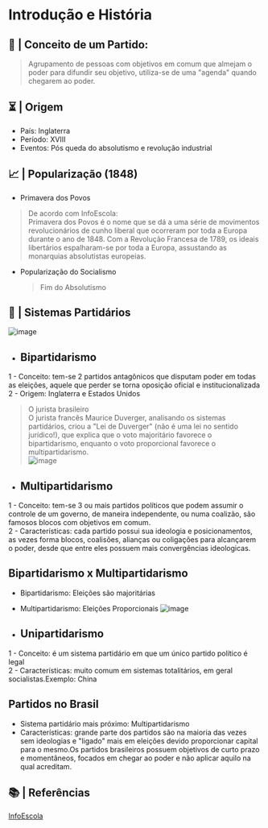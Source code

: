 # Introdução e História

## 📃 | Conceito de um Partido: 
>Agrupamento de pessoas com objetivos em comum que almejam o poder para difundir seu objetivo, utiliza-se de uma "agenda" quando chegarem ao poder. 
    
 ## ⏳ | Origem
 
 - País: Inglaterra
 - Período: XVIII
 - Eventos: Pós queda do absolutismo e revolução industrial

## 📈 | Popularização (1848)

- Primavera dos Povos <br>

>De acordo com InfoEscola: <br>
>Primavera dos Povos é o nome que se dá a uma série de movimentos revolucionários de cunho liberal que ocorreram por toda a Europa durante o ano de 1848. Com a Revolução  Francesa de 1789, os ideais libertários espalharam-se por toda a Europa, assustando as monarquias absolutistas europeias. 

- Popularização do Socialismo
    >Fim do Absolutismo<br>
 
 ## 📍 | Sistemas Partidários
 ![image](https://user-images.githubusercontent.com/62779334/115145590-b8882c00-a028-11eb-84c4-859ee1321f83.png)

- ## Bipartidarismo
1 - Conceito: tem-se 2 partidos antagônicos que disputam poder em todas as eleições, aquele que perder se torna oposição oficial e institucionalizada <br>
2 - Origem: Inglaterra e Estados Unidos

>O jurista brasileiro <br>
>O jurista francês Maurice Duverger, analisando os sistemas partidários, criou a "Lei de Duverger" (não é uma lei no sentido jurídico!), que explica que o voto majoritário favorece o bipartidarismo, enquanto o voto proporcional favorece o multipartidarismo. <br>
>![image](https://user-images.githubusercontent.com/62779334/115166161-fb2d2100-a087-11eb-910b-0be4dabb1b1b.png)

 
 - ## Multipartidarismo
1 - Conceito: tem-se 3 ou mais partidos políticos que podem assumir o controle de um governo, de maneira independente, ou numa coalizão, são famosos blocos com objetivos em comum. <br>
2 - Características: cada partido possui sua ideologia e posicionamentos, as vezes forma blocos, coalisões, alianças ou coligações para alcançarem o poder, desde que entre eles possuem mais convergências ideologicas.

## Bipartidarismo x Multipartidarismo
- Bipartidarismo: Eleições são majoritárias
- Multipartidarismo: Eleições Proporcionais 
![image](https://user-images.githubusercontent.com/62779334/115150171-9baa2380-a03d-11eb-894d-02e3466bac3e.png)

 
- ## Unipartidarismo
1 - Conceito: é um sistema partidário em que um único partido político é legal <br>
2 - Características: muito comum em sistemas totalitários, em geral socialistas.Exemplo: China

## Partidos no Brasil
- Sistema partidário mais próximo: Multipartidarismo
- Características: grande parte dos partidos são na maioria das vezes sem ideologias e "ligado" mais em eleições devido proporcionar capital para o mesmo.Os partidos brasileiros possuem objetivos de curto prazo e momentâneos, focados em chegar ao poder e não aplicar aquilo na qual acreditam.

## 📚 | Referências
[InfoEscola](https://www.infoescola.com/historia/primavera-dos-povos/#:~:text=Primavera%20dos%20Povos%20é%20o,assustando%20as%20monarquias%20absolutistas%20europeias.)
